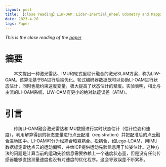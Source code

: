 ```yaml
---
layout: post
title: 【close reading】LIW-OAM：Lidar-Inertial_Wheel Odometry and Mapping
date: 2023-4-26
tags: Paper
---
```


*This is the close reading of the [paper](http://arxiv.org/abs/2302.14298)*

# 摘要

&emsp;&emsp;本文提出一种激光雷达、IMU和轮式里程计融合的激光SLAM方案，称为LIW-OAM。该算法基于BA进行后端优化。轮式编码器数据既可以协助LI-OAM进行状态估计，同时也能约束速度变量，极大提高了状态估计的精度。实验表明，相比与主流的LI-OAM系统，LIW-OAM有更小的绝对轨迹误差（ATM）。

# 引言

&emsp;&emsp;传统LI-OAM融合激光雷达和IMU数据进行实时状态估计（估计位姿和速度），利用解算得到的状态变量进行点云配准（registration）并把配准后的点云融合进地图中。LI-OAM可分为松耦合和紧耦合。松耦合，如Lego-LOAM，用IMU数据标定雷达点云的运动偏移，并给ICP提供运动先验信息用于位姿估计。这种方法的问题是计算当前的运动先验信息需要依赖上一个速度状态量，但是没有任何传感器能够直接测量速度也没有对速度的优化程序。这会导致误差不断累积。





